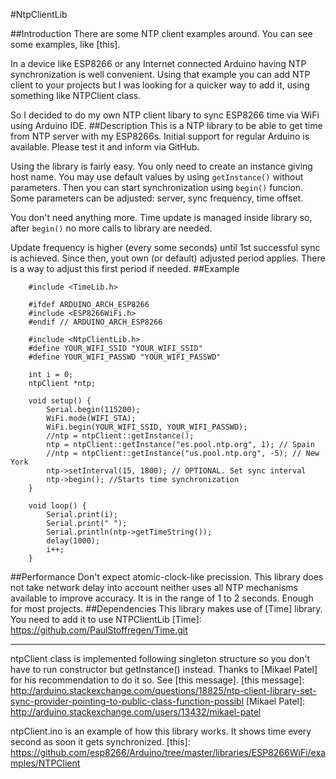 #NtpClientLib

##Introduction
There are some NTP client examples around. You can see some examples, like [this].

In a device like ESP8266 or any Internet connected Arduino having NTP synchronization is well convenient. Using that example you can add NTP client to your projects but I was looking for a quicker way to add it, using something like NTPClient class.

So I decided to do my own NTP client libary to sync ESP8266 time via WiFi using Arduino IDE.
##Description
This is a NTP library to be able to get time from NTP server with my ESP8266s. Initial support for regular Arduino is available. Please test it and inform via GitHub.

Using the library is fairly easy. You only need to create an instance giving host name. You may use default values by using `getInstance()` without parameters. Then you can start synchronization using `begin()` funcion. Some parameters can be adjusted: server, sync frequency, time offset.

You don't need anything more. Time update is managed inside library so, after `begin()` no more calls to library are needed.

Update frequency is higher (every some seconds) until 1st successful sync is achieved. Since then, yout own (or default) adjusted period applies. There is a way to adjust this first period if needed.
##Example

```Arduino
    #include <TimeLib.h>
    
    #ifdef ARDUINO_ARCH_ESP8266
    #include <ESP8266WiFi.h>
    #endif // ARDUINO_ARCH_ESP8266
    
    #include <NtpClientLib.h>
    #define YOUR_WIFI_SSID "YOUR_WIFI_SSID"
    #define YOUR_WIFI_PASSWD "YOUR_WIFI_PASSWD"
        
    int i = 0;
    ntpClient *ntp;
        
    void setup() {
    	Serial.begin(115200);
    	WiFi.mode(WIFI_STA);
    	WiFi.begin(YOUR_WIFI_SSID, YOUR_WIFI_PASSWD);
    	//ntp = ntpClient::getInstance();
    	ntp = ntpClient::getInstance("es.pool.ntp.org", 1); // Spain
    	//ntp = ntpClient::getInstance("us.pool.ntp.org", -5); // New York
    	ntp->setInterval(15, 1800); // OPTIONAL. Set sync interval
    	ntp->begin(); //Starts time synchronization
    }
    
    void loop() {
    	Serial.print(i);
    	Serial.print(" ");
    	Serial.println(ntp->getTimeString());
    	delay(1000);
    	i++;
    }
```

##Performance
Don't expect atomic-clock-like precission. This library does not take network delay into account neither uses all NTP mechanisms available to improve accuracy. It is in the range of 1 to 2 seconds. Enough for most projects.
##Dependencies
This library makes use of [Time] library. You need to add it to use NTPClientLib
[Time]: https://github.com/PaulStoffregen/Time.git
_________________________________________________________
ntpClient class is implemented following singleton structure so you don't have to run constructor but getInstance() instead. Thanks to [Mikael Patel] for his recommendation to do it so. See [this message].
[this message]: http://arduino.stackexchange.com/questions/18825/ntp-client-library-set-sync-provider-pointing-to-public-class-function-possibl
[Mikael Patel]: http://arduino.stackexchange.com/users/13432/mikael-patel

ntpClient.ino is an example of how this library works. It shows time every second as soon it gets synchronized.
[this]: https://github.com/esp8266/Arduino/tree/master/libraries/ESP8266WiFi/examples/NTPClient
